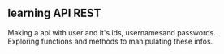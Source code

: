 ## learning API REST <br>
Making a api with user and it's ids, usernamesand passwords.<br>
Exploring functions and methods to manipulating these infos.
